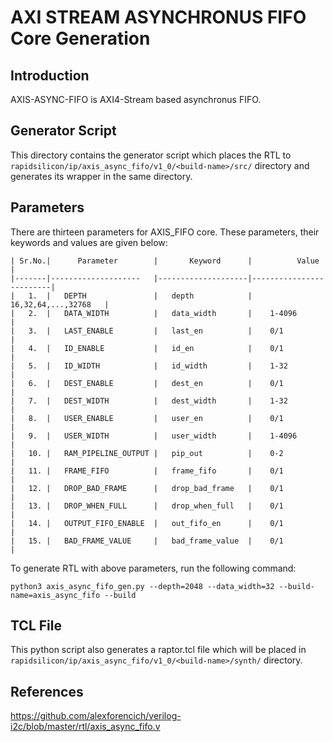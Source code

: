 # AXI STREAM ASYNCHRONUS FIFO Core Generation 

## Introduction
AXIS-ASYNC-FIFO is AXI4-Stream based asynchronus FIFO.

## Generator Script

This directory contains the generator script which places the RTL to `rapidsilicon/ip/axis_async_fifo/v1_0/<build-name>/src/` directory and generates its wrapper in the same directory. 
    
## Parameters
There are thirteen parameters for AXIS_FIFO core. These parameters, their keywords and values are given below:

    | Sr.No.|      Parameter        |       Keyword      |          Value          |
    |-------|--------------------   |--------------------|-------------------------|
    |   1.  |   DEPTH               |   depth            |    16,32,64,...,32768   |
    |   2.  |   DATA_WIDTH          |   data_width       |    1-4096               |
    |   3.  |   LAST_ENABLE         |   last_en          |    0/1                  |  
    |   4.  |   ID_ENABLE           |   id_en            |    0/1                  |
    |   5.  |   ID_WIDTH            |   id_width         |    1-32                 |
    |   6.  |   DEST_ENABLE         |   dest_en          |    0/1                  |
    |   7.  |   DEST_WIDTH          |   dest_width       |    1-32                 |
    |   8.  |   USER_ENABLE         |   user_en          |    0/1                  |
    |   9.  |   USER_WIDTH          |   user_width       |    1-4096               |
    |   10. |   RAM_PIPELINE_OUTPUT |   pip_out          |    0-2                  |
    |   11. |   FRAME_FIFO          |   frame_fifo       |    0/1                  |
    |   12. |   DROP_BAD_FRAME      |   drop_bad_frame   |    0/1                  |
    |   13. |   DROP_WHEN_FULL      |   drop_when_full   |    0/1                  |
    |   14. |   OUTPUT_FIFO_ENABLE  |   out_fifo_en      |    0/1                  |
    |   15. |   BAD_FRAME_VALUE     |   bad_frame_value  |    0/1                  |


To generate RTL with above parameters, run the following command:
```
python3 axis_async_fifo_gen.py --depth=2048 --data_width=32 --build-name=axis_async_fifo --build
```

## TCL File

This python script also generates a raptor.tcl file which will be placed in `rapidsilicon/ip/axis_async_fifo/v1_0/<build-name>/synth/` directory.

## References

https://github.com/alexforencich/verilog-i2c/blob/master/rtl/axis_async_fifo.v
